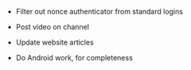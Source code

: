 - Filter out nonce authenticator from standard logins

- Post video on channel

- Update website articles

- Do Android work, for completeness
